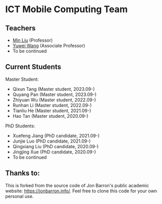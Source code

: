 # ICT Mobile Computing Team

## Teachers
- [Min Liu](http://www.ict.cas.cn/sourcedb_2018_ict_cas/cn/jssrck/200909/t20090917_2496676.html) (Professor)
- [Yuwei Wang](https://ict-ywwang.github.io/) (Associate Professor) 
- To be continued

## Current Students
Master Student:
- Qixun Tang (Master student, 2023.09-)
- Quyang Pan (Master student, 2023.09-)
- Zhiyuan Wu (Master student, 2022.09-)
- Runhan Li (Master student, 2022.09-)
- Tianliu He (Master student, 2021.09-)
- Hao Tan (Master student, 2020.09-)


PhD Students:
- Xuefeng Jiang (PhD candidate, 2021.09-)
- Junjie Luo (PhD candidate, 2021.09-)
- Qingxiang Liu (PhD candidate, 2020.09-)
- Jingjing Xue (PhD candidate, 2020.09-)
- To be continued


## Thanks to:
This is forked from the source code of Jon Barron's public academic website: https://jonbarron.info/. Feel free to clone this code for your own personal use.
